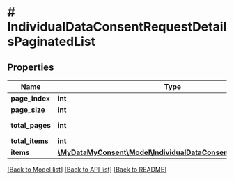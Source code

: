# # IndividualDataConsentRequestDetailsPaginatedList

## Properties

Name | Type | Description | Notes
------------ | ------------- | ------------- | -------------
**page_index** | **int** |  | [optional]
**page_size** | **int** |  | [optional]
**total_pages** | **int** |  | [optional] [readonly]
**total_items** | **int** |  | [optional]
**items** | [**\MyDataMyConsent\Model\IndividualDataConsentRequestDetails[]**](IndividualDataConsentRequestDetails.md) |  | [optional]

[[Back to Model list]](../../README.md#models) [[Back to API list]](../../README.md#endpoints) [[Back to README]](../../README.md)
